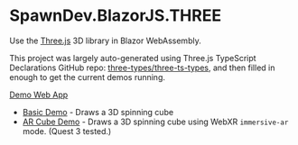# SpawnDev.BlazorJS.THREE
Use the [Three.js](https://threejs.org/) 3D library in Blazor WebAssembly.

This project was largely auto-generated using Three.js TypeScript Declarations GitHub repo: [three-types/three-ts-types](https://github.com/three-types/three-ts-types), 
and then filled in enough to get the current demos running.

[Demo Web App](https://lostbeard.github.io/SpawnDev.BlazorJS.THREE/)
- [Basic Demo](https://lostbeard.github.io/SpawnDev.BlazorJS.THREE/) - Draws a 3D spinning cube
- [AR Cube Demo](https://lostbeard.github.io/SpawnDev.BlazorJS.THREE/ARCubeDemo) - Draws a 3D spinning cube using WebXR `immersive-ar` mode. (Quest 3 tested.)


